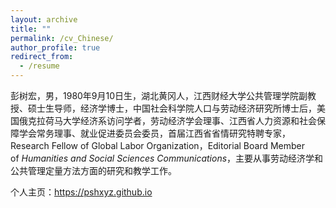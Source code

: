```yaml
---
layout: archive
title: ""
permalink: /cv_Chinese/
author_profile: true
redirect_from:
  - /resume
---
```


彭树宏，男，1980年9月10日生，湖北黄冈人，江西财经大学公共管理学院副教授、硕士生导师，经济学博士，中国社会科学院人口与劳动经济研究所博士后，美国俄克拉荷马大学经济系访问学者，劳动经济学会理事、江西省人力资源和社会保障学会常务理事、就业促进委员会委员，首届江西省省情研究特聘专家，Research Fellow of Global Labor Organization，Editorial Board Member of *Humanities and Social Sciences Communications*，主要从事劳动经济学和公共管理定量方法方面的研究和教学工作。

个人主页：https://pshxyz.github.io
